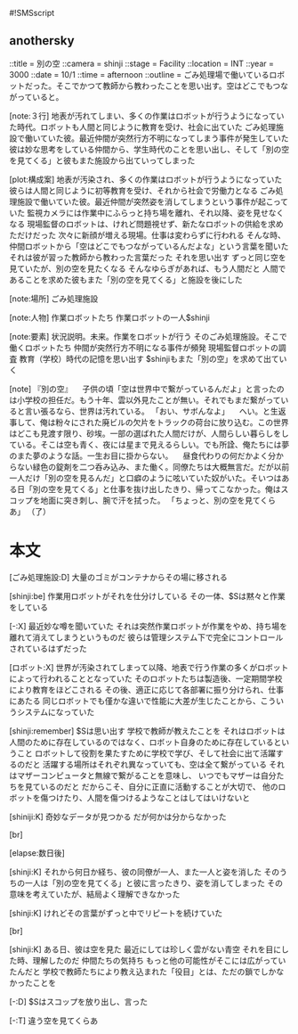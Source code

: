 #!SMSscript

## anothersky

::title = 別の空
::camera = shinji
::stage = Facility
::location = INT
::year = 3000
::date = 10/1
::time = afternoon
::outline = ごみ処理場で働いているロボットだった。そこでかつて教師から教わったことを思い出す。空はどこでもつながっていると。

[note:３行]
地表が汚れてしまい、多くの作業はロボットが行うようになっていた時代。ロボットも人間と同じように教育を受け、社会に出ていた
ごみ処理施設で働いていた彼。最近仲間が突然行方不明になってしまう事件が発生していた
彼は妙な思考をしている仲間から、学生時代のことを思い出し、そして「別の空を見てくる」と彼もまた施設から出ていってしまった

[plot:構成案]
地表が汚染され、多くの作業はロボットが行うようになっていた
彼らは人間と同じように初等教育を受け、それから社会で労働力となる
ごみ処理施設で働いていた彼。最近仲間が突然姿を消してしまうという事件が起こっていた
監視カメラには作業中にふらっと持ち場を離れ、それ以降、姿を見せなくなる
現場監督のロボットは、けれど問題視せず、新たなロボットの供給を求めただけだった
次々に新顔が増える現場。仕事は変わらずに行われる
そんな時、仲間ロボットから「空はどこでもつながっているんだよな」という言葉を聞いた
それは彼が習った教師から教わった言葉だった
それを思い出す
ずっと同じ空を見ていたが、別の空を見たくなる
そんなゆらぎがあれば、もう人間だと
人間であることを求めた彼もまた「別の空を見てくる」と施設を後にした

[note:場所]
ごみ処理施設

[note:人物]
作業ロボットたち
作業ロボットの一人$shinji

[note:要素]
状況説明。未来。作業をロボットが行う
そのごみ処理施設。そこで働くロボットたち
仲間が突然行方不明になる事件が頻発
現場監督ロボットの調査
教育（学校）時代の記憶を思い出す
$shinjiもまた「別の空」を求めて出ていく

[note]
『別の空』
　子供の頃「空は世界中で繋がっているんだよ」と言ったのは小学校の担任だ。もう十年、雲以外見たことが無い。それでもまだ繋がっていると言い張るなら、世界は汚れている。
「おい、サボんなよ」
　へい。と生返事して、俺は粉々にされた廃ビルの欠片をトラックの荷台に放り込む。この世界はどこも見渡す限り、砂埃。一部の選ばれた人間だけが、人間らしい暮らしをしている。そこは空も青く、夜には星まで見えるらしい。でも所詮、俺たちには夢のまた夢のような話。一生お目に掛からない。
　昼食代わりの何だかよく分からない緑色の錠剤を二つ呑み込み、また働く。同僚たちは大概無言だ。だが以前一人だけ「別の空を見るんだ」と口癖のように呟いていた奴がいた。そいつはある日「別の空を見てくる」と仕事を抜け出したきり、帰ってこなかった。俺はスコップを地面に突き刺し、腕で汗を拭った。
「ちょっと、別の空を見てくらあ」
（了）


# 本文

[ごみ処理施設:D]
大量のゴミがコンテナからその場に移される

[shinji:be]
作業用ロボットがそれを仕分けしている
その一体、$Sは黙々と作業をしている

[-:X]
最近妙な噂を聞いていた
それは突然作業ロボットが作業をやめ、持ち場を離れて消えてしまうというものだ
彼らは管理システム下で完全にコントロールされているはずだった

[ロボット:X]
世界が汚染されてしまって以降、地表で行う作業の多くがロボットによって行われることとなっていた
そのロボットたちは製造後、一定期間学校により教育をほどこされる
その後、適正に応じて各部署に振り分けられ、仕事にあたる
同じロボットでも僅かな違いで性能に大差が生じたことから、こういうシステムになっていた

[shinji:remember]
$Sは思い出す
学校で教師が教えたことを
それはロボットは人間のために存在しているのではなく、ロボット自身のために存在しているということ
ロボットして役割を果たすために学校で学び、そして社会に出て活躍するのだと
活躍する場所はそれぞれ異なっていても、空は全て繋がっている
それはマザーコンピュータと無線で繋がることを意味し、
いつでもマザーは自分たちを見ているのだと
だからこそ、自分に正直に活動することが大切で、
他のロボットを傷つけたり、人間を傷つけるようなことはしてはいけないと

[shiniji:K]
奇妙なデータが見つかる
だが何かは分からなかった

[br]

[elapse:数日後]

[shinji:K]
それから何日か経ち、彼の同僚が一人、また一人と姿を消した
そのうちの一人は「別の空を見てくる」と彼に言ったきり、姿を消してしまった
その意味を考えていたが、結局よく理解できなかった

[shinji:K]
けれどその言葉がずっと中でリピートを続けていた

[br]

[shinji:K]
ある日、彼は空を見た
最近にしては珍しく雲がない青空
それを目にした時、理解したのだ
仲間たちの気持ち
もっと他の可能性がそこには広がっていたんだと
学校で教師たちにより教え込まれた「役目」とは、ただの鎖でしかなかったことを

[-:D]
$Sはスコップを放り出し、言った

[-:T]
違う空を見てくらあ
